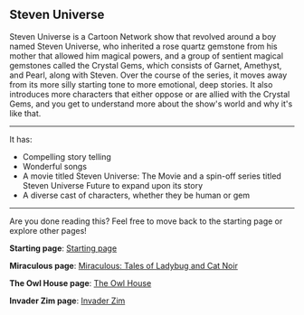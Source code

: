 ## Steven Universe

Steven Universe is a Cartoon Network show that revolved around a boy named Steven Universe, who inherited a rose quartz gemstone
from his mother that allowed him magical powers, and a group of sentient magical gemstones called the Crystal Gems, which consists
of Garnet, Amethyst, and Pearl, along with Steven. Over the course of the series, it moves away from its more silly starting tone
to more emotional, deep stories. It also introduces more characters that either oppose or are allied with the Crystal Gems, and
you get to understand more about the show's world and why it's like that.

---

It has:
- Compelling story telling
- Wonderful songs
- A movie titled Steven Universe: The Movie and a spin-off series titled Steven Universe Future to expand upon its story
- A diverse cast of characters, whether they be human or gem

---

Are you done reading this? Feel free to move back to the starting page or explore other pages!

**Starting page**: [Starting page](https://github.com/rlwx3k/Markdown-Pages-Challenge/blob/main/README.md)

**Miraculous page**: [Miraculous: Tales of Ladybug and Cat Noir](https://github.com/rlwx3k/Markdown-Pages-Challenge/blob/main/miraculous.md)

**The Owl House page**: [The Owl House](https://github.com/rlwx3k/Markdown-Pages-Challenge/blob/main/theowlhouse.md)

**Invader Zim page**: [Invader Zim](https://github.com/rlwx3k/Markdown-Pages-Challenge/blob/main/invaderzim.md)

